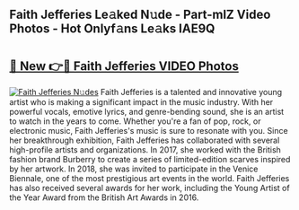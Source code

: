 ## Faith Jefferies Le𝚊ked N𝚞de - Part-mlZ Video Photos - Hot Onlyf𝚊ns Le𝚊ks IAE9Q

# <h2><a href="http://ac20890.deff.icu/?id=Faith+Jefferies">🔗 New 👉🔴 Faith Jefferies VIDEO Photos</a></h2>

[![Faith Jefferies N𝚞des](https://i.imgur.com/rIISA9y.gif)](http://ac20890.deff.icu/?id=Faith+Jefferies)
Faith Jefferies is a talented and innovative young artist who is making a significant impact in the music industry. With her powerful vocals, emotive lyrics, and genre-bending sound, she is an artist to watch in the years to come. Whether you're a fan of pop, rock, or electronic music, Faith Jefferies's music is sure to resonate with you. Since her breakthrough exhibition, Faith Jefferies has collaborated with several high-profile artists and organizations. In 2017, she worked with the British fashion brand Burberry to create a series of limited-edition scarves inspired by her artwork. In 2018, she was invited to participate in the Venice Biennale, one of the most prestigious art events in the world. Faith Jefferies has also received several awards for her work, including the Young Artist of the Year Award from the British Art Awards in 2016.
